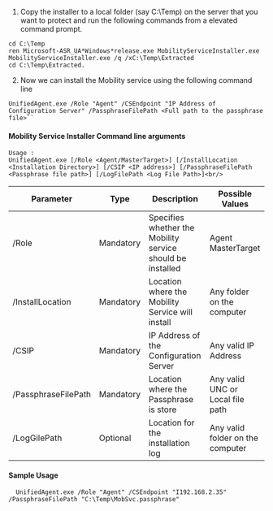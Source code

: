 1. Copy the installer to a local folder (say C:\Temp) on the server that you want to protect and run the following commands from a elevated command prompt.

  ```
  cd C:\Temp
  ren Microsoft-ASR_UA*Windows*release.exe MobilityServiceInstaller.exe
  MobilityServiceInstaller.exe /q /xC:\Temp\Extracted
  cd C:\Temp\Extracted.
  ```
2. Now we can install the Mobility service using the following command line

  ```
  UnifiedAgent.exe /Role "Agent" /CSEndpoint "IP Address of Configuration Server" /PassphraseFilePath <Full path to the passphrase file>``
  ```

#### Mobility Service Installer Command line arguments

```
Usage :
UnifiedAgent.exe [/Role <Agent/MasterTarget>] [/InstallLocation <Installation Directory>] [/CSIP <IP address>] [/PassphraseFilePath <Passphrase file path>] [/LogFilePath <Log File Path>]<br/>
```

  | Parameter|Type|Description|Possible Values|
  |-|-|-|-|
  |/Role|Mandatory|Specifies whether the Mobility service should be installed|Agent </br> MasterTarget|
  |/InstallLocation|Mandatory|Location where the Mobility Service will  install|Any folder on the computer|
  |/CSIP|Mandatory|IP Address of the Configuration Server| Any valid IP Address|
  |/PassphraseFilePath|Mandatory|Location where the Passphrase is store |Any valid UNC or Local file path|
  |/LogGilePath|Optional|Location for the installation log|Any valid folder on the computer|

#### Sample Usage

```
  UnifiedAgent.exe /Role "Agent" /CSEndpoint "I192.168.2.35" /PassphraseFilePath "C:\Temp\MobSvc.passphrase"
```
